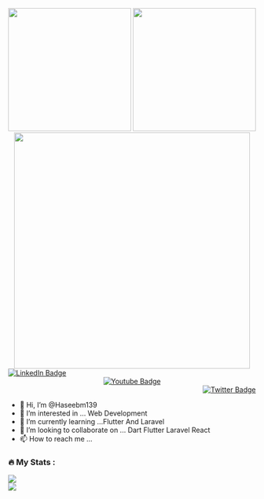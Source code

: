 <div id="header" align="center">
  <img src="https://media.giphy.com/media/E89xxATM4iZoPdr6Tb/giphy.gif"  width="250", height = "250"/>
  <img src="https://media.giphy.com/media/M9gbBd9nbDrOTu1Mqx/giphy.gif" width = "250"/>
  <img src="https://giphy.com/embed/qMGOIRnDWIUUM4htkD" width="480" height="480"/>
 
</div>
<div id="badges" align="left">
  <a href="https://www.linkedin.com/in/haseeb-memon-485690203/">
    <img src="https://img.shields.io/badge/LinkedIn-blue?style=for-the-badge&logo=linkedin&logoColor=white" alt="LinkedIn Badge"/>
  </a>
</div>
<div id="badges" align="center">
  <a href="#">
    <img src="https://img.shields.io/badge/YouTube-red?style=for-the-badge&logo=youtube&logoColor=white" alt="Youtube Badge"/>
  </a>

</div>
<div id="badges" align="right">  
  <a href="#">
    <img src="https://img.shields.io/badge/Twitter-blue?style=for-the-badge&logo=twitter&logoColor=white" alt="Twitter Badge"/>
  </a>
</div>


- 👋 Hi, I’m @Haseebm139
- 👀 I’m interested in ... Web Development
- 🌱 I’m currently learning ...Flutter And Laravel
- 💞️ I’m looking to collaborate on ... Dart Flutter Laravel React
- 📫 How to reach me ... 

<!---
haseebm139/haseebm139  is a ✨ special ✨ repository because its `README.md` (this file) appears on your GitHub profile.
You can click the Preview link to take a look at your changes.
--->


### :fire: My Stats :
<div>
<img src="https://github-readme-streak-stats.herokuapp.com/?user=haseebm139"/>
</div>
<div>
  <img src = "![Top Langs](https://www.linkedin.com/in/haseeb-memon-485690203/)"/>
</div>
